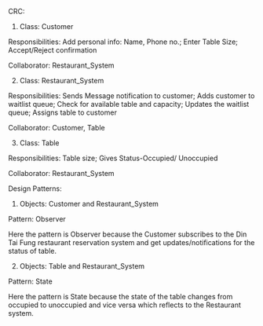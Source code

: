 CRC:
1) Class: Customer

Responsibilities: Add personal info: Name, Phone no.;
                  Enter Table Size;
                  Accept/Reject confirmation
                  
Collaborator: Restaurant_System

2) Class: Restaurant_System

Responsibilities: Sends Message notification to customer;
                  Adds customer to waitlist queue;
                  Check for available table and capacity;
                  Updates the waitlist queue;
                  Assigns table to customer

Collaborator: Customer, Table

3) Class: Table

Responsibilities: Table size;
                  Gives Status-Occupied/ Unoccupied

Collaborator: Restaurant_System




Design Patterns:
1)	Objects: Customer and Restaurant_System

Pattern: Observer

Here the pattern is Observer because the Customer subscribes to the Din Tai Fung restaurant reservation system and get updates/notifications for the status of table.

2)	Objects: Table and Restaurant_System

Pattern: State

Here the pattern is State because the state of the table changes from occupied to unoccupied and vice versa which reflects to the Restaurant system.

